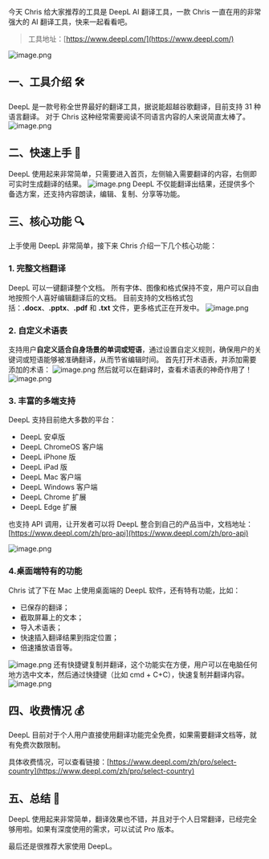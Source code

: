 今天 Chris 给大家推荐的工具是 DeepL AI 翻译工具，一款 Chris 一直在用的非常强大的 AI 翻译工具，快来一起看看吧。

> 工具地址：[https://www.deepl.com/](https://www.deepl.com/)

![image.png](https://cdn.nlark.com/yuque/0/2023/png/186051/1692713015615-0bd8979d-24cb-490f-973c-a9ac6e773550.png#averageHue=%23fefefe&clientId=u9bcf68ed-df78-4&from=paste&height=161&id=u8d88d4a2&originHeight=194&originWidth=528&originalType=binary&ratio=1&rotation=0&showTitle=false&size=13170&status=done&style=none&taskId=u3a618743-91f8-4905-b4a1-933b2988679&title=&width=439)

## 一、工具介绍 🛠️

DeepL 是一款号称全世界最好的翻译工具，据说能超越谷歌翻译，目前支持 31 种语言翻译。
对于 Chris 这种经常需要阅读不同语言内容的人来说简直太棒了。
![image.png](https://cdn.nlark.com/yuque/0/2023/png/186051/1692712994717-cfc95887-36e8-4d82-aa65-92b1b2efeffe.png#averageHue=%23fcfcfc&clientId=u9bcf68ed-df78-4&from=paste&height=1536&id=ub2bdf58d&originHeight=1536&originWidth=2788&originalType=binary&ratio=1&rotation=0&showTitle=false&size=118371&status=done&style=none&taskId=uc16b4d6d-7556-4c5e-a16f-a6253a2feed&title=&width=2788)

## 二、快速上手 🚀

DeepL 使用起来非常简单，只需要进入首页，左侧输入需要翻译的内容，右侧即可实时生成翻译的结果。
![image.png](https://cdn.nlark.com/yuque/0/2023/png/186051/1692713469363-15290e04-bdd3-4f4f-b297-38b3ad985321.png#averageHue=%23fbfbfb&clientId=u9bcf68ed-df78-4&from=paste&height=1554&id=u000fc6f6&originHeight=1554&originWidth=2776&originalType=binary&ratio=1&rotation=0&showTitle=false&size=211950&status=done&style=none&taskId=uaff87772-e606-4c3f-b859-deb7bf5a4af&title=&width=2776)
DeepL 不仅能翻译出结果，还提供多个备选方案，还支持内容朗读，编辑、复制、分享等功能。

## 三、核心功能 🔍

上手使用 DeepL 非常简单，接下来 Chris 介绍一下几个核心功能：

### 1. 完整文档翻译

DeepL 可以一键翻译整个文档。 所有字体、图像和格式保持不变，用户可以自由地按照个人喜好编辑翻译后的文档。
目前支持的文档格式包括：**.docx**、**.pptx**、**.pdf** 和 **.txt** 文件，更多格式正在开发中。
![image.png](https://cdn.nlark.com/yuque/0/2023/png/186051/1692714022618-eebaf63e-1da5-4216-8d33-c71c96a38ed6.png#averageHue=%23fcfbfb&clientId=u9bcf68ed-df78-4&from=paste&height=1566&id=u40faffd1&originHeight=1566&originWidth=2766&originalType=binary&ratio=1&rotation=0&showTitle=false&size=237733&status=done&style=none&taskId=udc697beb-8df3-4cf8-aca1-7324f462ff0&title=&width=2766)

### 2. 自定义术语表

支持用户**自定义适合自身场景的单词或短语**，通过设置自定义规则，确保用户的关键词或短语能够被准确翻译，从而节省编辑时间。
首先打开术语表，并添加需要添加的术语：
![image.png](https://cdn.nlark.com/yuque/0/2023/png/186051/1692714703388-48704919-65d5-4af3-8462-cb2dd1f1dbdb.png#averageHue=%23fbfbfb&clientId=u9bcf68ed-df78-4&from=paste&height=1562&id=ue1540abc&originHeight=1562&originWidth=2732&originalType=binary&ratio=1&rotation=0&showTitle=false&size=241738&status=done&style=none&taskId=ubc861970-4bed-4fab-a6de-bf7cbbf7b2e&title=&width=2732)
然后就可以在翻译时，查看术语表的神奇作用了！
![image.png](https://cdn.nlark.com/yuque/0/2023/png/186051/1692714552579-5ccabeff-7dfd-4c0d-a5ff-f37590b58b5c.png#averageHue=%23fbfbfb&clientId=u9bcf68ed-df78-4&from=paste&height=1524&id=ua2737899&originHeight=1524&originWidth=2678&originalType=binary&ratio=1&rotation=0&showTitle=false&size=215506&status=done&style=none&taskId=u6b091255-82d8-472b-a224-3490c46d129&title=&width=2678)

### 3. 丰富的多端支持

DeepL 支持目前绝大多数的平台：

- DeepL 安卓版
- DeepL ChromeOS 客户端
- DeepL iPhone 版
- DeepL iPad 版
- DeepL Mac 客户端
- DeepL Windows 客户端
- DeepL Chrome 扩展
- DeepL Edge 扩展

也支持 API 调用，让开发者可以将 DeepL 整合到自己的产品当中，文档地址：[https://www.deepl.com/zh/pro-api](https://www.deepl.com/zh/pro-api)

![image.png](https://cdn.nlark.com/yuque/0/2023/png/186051/1692713994381-2dec2a3e-987d-4bd8-a696-1689c78597b7.png#averageHue=%23fefefe&clientId=u9bcf68ed-df78-4&from=paste&height=1436&id=ua0f6a903&originHeight=1436&originWidth=3080&originalType=binary&ratio=1&rotation=0&showTitle=false&size=340130&status=done&style=none&taskId=uf5a1969e-2188-4414-9f4d-b3d0b40443b&title=&width=3080)

### 4.桌面端特有的功能

Chris 试了下在 Mac 上使用桌面端的 DeepL 软件，还有特有功能，比如：

- 已保存的翻译；
- 截取屏幕上的文本；
- 导入术语表；
- 快速插入翻译结果到指定位置；
- 倍速播放语音等。

![image.png](https://cdn.nlark.com/yuque/0/2023/png/186051/1692715163570-ce47a17f-004c-41c3-a484-06f5afc24f52.png#averageHue=%237d8da5&clientId=u9bcf68ed-df78-4&from=paste&height=334&id=u034b4b7a&originHeight=334&originWidth=462&originalType=binary&ratio=1&rotation=0&showTitle=false&size=89707&status=done&style=none&taskId=u6356ad5f-257d-4f69-aaad-11f28fe5741&title=&width=462)
还有快捷键复制并翻译，这个功能实在方便，用户可以在电脑任何地方选中文本，然后通过快捷键（比如 cmd + C+C），快速复制并翻译内容。
![image.png](https://cdn.nlark.com/yuque/0/2023/png/186051/1692715313438-ba3f89c1-0c12-416e-96f5-daecfd110773.png#averageHue=%23edb02c&clientId=u9bcf68ed-df78-4&from=paste&height=1356&id=u1b7977d0&originHeight=1356&originWidth=1786&originalType=binary&ratio=1&rotation=0&showTitle=false&size=112823&status=done&style=none&taskId=u773e5fde-e192-4ace-b056-33c0cf86dfb&title=&width=1786)

## 四、收费情况 💰

DeepL 目前对于个人用户直接使用翻译功能完全免费，如果需要翻译文档等，就有免费次数限制。

具体收费情况，可以查看链接：[https://www.deepl.com/zh/pro/select-country](https://www.deepl.com/zh/pro/select-country)

## 五、总结 📝

DeepL 使用起来非常简单，翻译效果也不错，并且对于个人日常翻译，已经完全够用啦。如果有深度使用的需求，可以试试 Pro 版本。

最后还是很推荐大家使用 DeepL。
